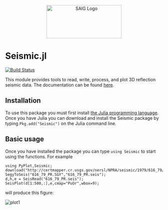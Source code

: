 <a name="logo"/>
<div align="center">
<a href="http://saig.physics.ualberta.ca/" target="_blank">
<img src="https://saig.physics.ualberta.ca/lib/tpl/dokuwiki/images/logo.png" alt="SAIG Logo" width="240" height="106"></img>
</a>
</div>

# Seismic.jl

[![Build Status](https://travis-ci.org/SeismicJulia/Seismic.jl.svg?branch=master)](https://travis-ci.org/SeismicJulia/Seismic.jl)

This module provides tools to read, write, process, and plot 3D reflection 
seismic data. The documentation can be found [here](http://seismic.physics.ualberta.ca).

## Installation
To use this package you must first install [the Julia programming language](http://julialang.org). Once you have Julia you can download and install the Seismic package by typing ```Pkg.add("Seismic")``` on the Julia command line.

## Basic usage
Once you have installed the package you can type `using Seismic` to start using
the functions. For example

```
using PyPlot,Seismic;
download("http://certmapper.cr.usgs.gov/nersl/NPRA/seismic/1979/616_79/PROCESSED/616_79_PR.SGY","616_79_PR.SGY");
SegyToSeis("616_79_PR.SGY","616_79_PR.seis");
d,h,e = SeisRead("616_79_PR.seis");
SeisPlot(d[1:500,:],e,cmap="PuOr",wbox=9);
```
will produce this figure:

![plot1](http://seismic.physics.ualberta.ca/files/616_79_PR.png)

